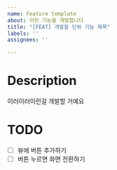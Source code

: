 ```yaml
---
name: Feature template
about: 이런 기능을 개발합니다
title: "[FEAT] 개발할 단위 기능 제목"
labels: ''
assignees: ''

---
```


# Description
이러이러이런걸 개발할 거예요

# TODO
- [ ] 뷰에 버튼 추가하기
- [ ] 버튼 누르면 화면 전환하기
